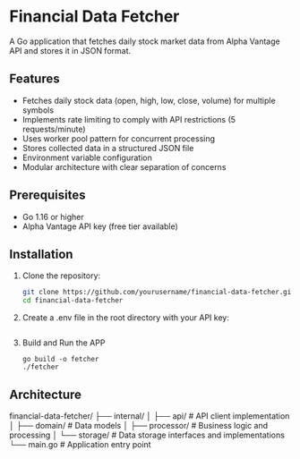 # Financial Data Fetcher

A Go application that fetches daily stock market data from Alpha Vantage API and stores it in JSON format.

## Features

- Fetches daily stock data (open, high, low, close, volume) for multiple symbols
- Implements rate limiting to comply with API restrictions (5 requests/minute)
- Uses worker pool pattern for concurrent processing
- Stores collected data in a structured JSON file
- Environment variable configuration
- Modular architecture with clear separation of concerns

## Prerequisites

- Go 1.16 or higher
- Alpha Vantage API key (free tier available)

## Installation

1. Clone the repository:
   ```bash
   git clone https://github.com/yourusername/financial-data-fetcher.git
   cd financial-data-fetcher
   ```
2. Create a .env file in the root directory with your API key:
  ``` API_KEY=your_alpha_vantage_api_key
  ```

3. Build and Run the APP 
    ```
    go build -o fetcher
    ./fetcher
    ```
## Architecture 
financial-data-fetcher/
├── internal/
│   ├── api/            # API client implementation
│   ├── domain/         # Data models
│   ├── processor/      # Business logic and processing
│   └── storage/        # Data storage interfaces and implementations
└── main.go             # Application entry point
